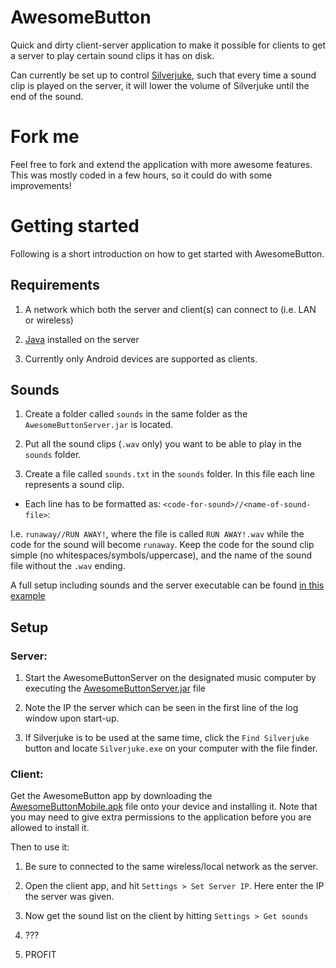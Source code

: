 AwesomeButton
=============

Quick and dirty client-server application to make it possible for
clients to get a server to play certain sound clips it has on disk.

Can currently be set up to control [Silverjuke](http://www.silverjuke.net/),
such that every time a sound clip is played on the server, it will
lower the volume of Silverjuke until the end of the sound.


Fork me
=======

Feel free to fork and extend the application with more awesome features. This was mostly coded in a few hours, so it could do with some improvements!


Getting started
===============

Following is a short introduction on how to get started with AwesomeButton.


Requirements
------------

1. A network which both the server and client(s) can connect to
(i.e. LAN or wireless)

2. [Java](https://www.java.com/en/download/) installed on the server

3. Currently only Android devices are supported as clients.

Sounds
------

1. Create a folder called `sounds` in the same folder as the `AwesomeButtonServer.jar` is located.

2. Put all the sound clips (`.wav` only) you want to be able to play in the `sounds` folder.

3. Create a file called `sounds.txt` in the `sounds` folder. In this file each line represents
a sound clip.

  * Each line has to be formatted as: `<code-for-sound>//<name-of-sound-file>`:

I.e. `runaway//RUN AWAY!`, where the file is called `RUN AWAY!.wav` while the code for the 
sound will become `runaway`. Keep the code for the sound clip simple (no whitespaces/symbols/uppercase), and the name of the sound file without the `.wav` ending.

A full setup including sounds and the server executable can be found [in this example](https://github.com/mktange/AwesomeButton/releases/download/1.0/ExampleSetup.zip)

Setup
-----

### Server:

1. Start the AwesomeButtonServer on the designated music computer by executing the [AwesomeButtonServer.jar](https://github.com/mktange/AwesomeButton/releases/download/1.0/AwesomeButtonMobile.apk) file

2. Note the IP the server which can be seen in the first line of the log window upon start-up.

3. If Silverjuke is to be used at the same time, click the `Find Silverjuke` button and locate `Silverjuke.exe` on your computer with the file finder.

### Client:

Get the AwesomeButton app by downloading the [AwesomeButtonMobile.apk](https://github.com/mktange/AwesomeButton/releases/download/1.0/AwesomeButtonMobile.apk) file onto your device and installing it. Note that you may need to give extra permissions to the application before you are allowed to install it.

Then to use it:

1. Be sure to connected to the same wireless/local network as the server.

2. Open the client app, and hit `Settings > Set Server IP`. Here enter the IP the server was given.

3. Now get the sound list on the client by hitting `Settings > Get sounds`

4. ???

5. PROFIT

